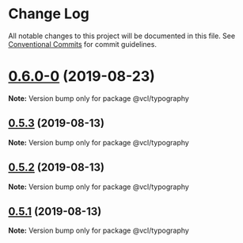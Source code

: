 # Change Log

All notable changes to this project will be documented in this file.
See [Conventional Commits](https://conventionalcommits.org) for commit guidelines.

# [0.6.0-0](https://github.com/vcl/typography/compare/v0.5.4...v0.6.0-0) (2019-08-23)

**Note:** Version bump only for package @vcl/typography





## [0.5.3](https://github.com/vcl/typography/compare/v0.5.1...v0.5.3) (2019-08-13)

**Note:** Version bump only for package @vcl/typography





## [0.5.2](https://github.com/vcl/typography/compare/v0.5.1...v0.5.2) (2019-08-13)

**Note:** Version bump only for package @vcl/typography





## [0.5.1](https://github.com/vcl/typography/compare/v0.5.0...v0.5.1) (2019-08-13)

**Note:** Version bump only for package @vcl/typography
